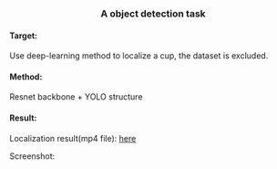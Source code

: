 <center>
    <h3>
        A object detection task
    </h3>
</center>

#### Target: 

Use deep-learning method to localize a cup, the dataset is excluded.



#### Method:

Resnet backbone + YOLO structure



#### Result:

Localization result(mp4 file): [here](https://github.com/TSuXinH/object_localization/blob/master/final/YOLO_like/test.mp4)

Screenshot: 

<p>
    <img src='https://github.com/TSuXinH/object_localization/blob/master/final/YOLO_like/test_result.png', width=250, height='200>
</p>
                                                                                                                              
